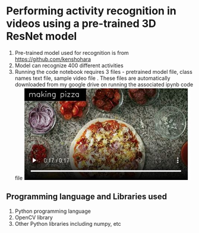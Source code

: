 # Performing activity recognition in videos using a pre-trained 3D ResNet model 
1. Pre-trained model used for recognition is from https://github.com/kenshohara
2. Model can recognize 400 different activities 
3. Running the code notebook requires 3 files - pretrained model file, class names text file, sample video file . These files are automatically downloaded from my google drive on running the associated ipynb code file
![Image snapshot for Video Activity Recognition](img_activity_recognition.jpg)  
  
## Programming language and Libraries used
1. Python programming language
2. OpenCV library 
3. Other Python libraries including numpy, etc

